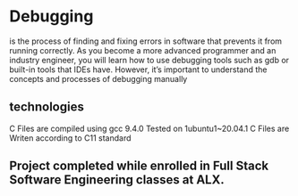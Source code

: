 # Debugging
is the process of finding and fixing errors in software that prevents it from running correctly. 
As you become a more advanced programmer and an industry engineer, you will learn how to use 
debugging tools such as gdb or built-in tools that IDEs have. However, it’s important to understand
the concepts and processes of debugging manually

## technologies 
C Files are compiled using gcc 9.4.0 
Tested on 1ubuntu1~20.04.1 
C Files are Writen according to C11 standard

## Project completed while enrolled in Full Stack Software Engineering classes at ALX.
